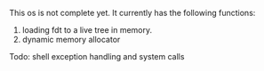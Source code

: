 This os is not complete yet.
It currently has the following functions:
1. loading fdt to a live tree in memory.
2. dynamic memory allocator


Todo:
shell
exception handling and system calls
